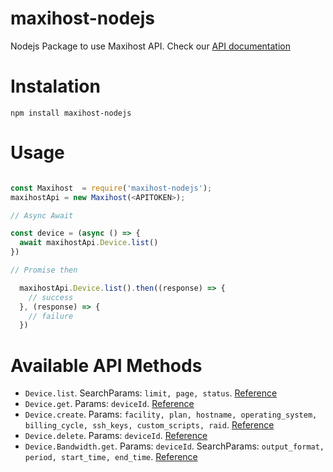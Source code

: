 # maxihost-nodejs

Nodejs Package to use Maxihost API. Check our [API documentation](https://developers.maxihost.com)

# Instalation

`npm install maxihost-nodejs`

# Usage

```javascript

const Maxihost  = require('maxihost-nodejs');
maxihostApi = new Maxihost(<APITOKEN>);

// Async Await

const device = (async () => {
  await maxihostApi.Device.list()
})

// Promise then

  maxihostApi.Device.list().then((response) => {
    // success
  }, (response) => {
    // failure
  })

```

# Available API Methods

- `Device.list`. SearchParams: `limit, page, status`. [Reference](https://developers.maxihost.com/reference#list-servers-1)
- `Device.get`. Params: `deviceId`. [Reference](https://developers.maxihost.com/reference#retrieve-server-1)
- `Device.create`. Params: `facility, plan, hostname, operating_system, billing_cycle, ssh_keys, custom_scripts, raid`. [Reference](https://developers.maxihost.com/reference#create-server-1)
- `Device.delete`. Params: `deviceId`. [Reference](https://developers.maxihost.com/reference#delete-server-1)
- `Device.Bandwidth.get`. Params: `deviceId`. SearchParams: `output_format, period, start_time, end_time`. [Reference](https://developers.maxihost.com/reference#retrieve-server-bandwidth-1)
